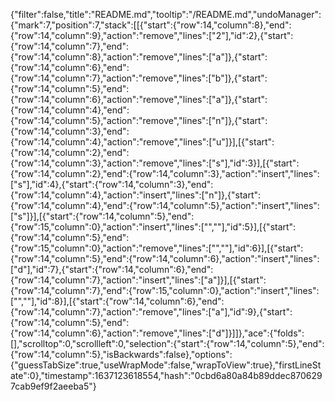{"filter":false,"title":"README.md","tooltip":"/README.md","undoManager":{"mark":7,"position":7,"stack":[[{"start":{"row":14,"column":8},"end":{"row":14,"column":9},"action":"remove","lines":["2"],"id":2},{"start":{"row":14,"column":7},"end":{"row":14,"column":8},"action":"remove","lines":["a"]},{"start":{"row":14,"column":6},"end":{"row":14,"column":7},"action":"remove","lines":["b"]},{"start":{"row":14,"column":5},"end":{"row":14,"column":6},"action":"remove","lines":["a"]},{"start":{"row":14,"column":4},"end":{"row":14,"column":5},"action":"remove","lines":["n"]},{"start":{"row":14,"column":3},"end":{"row":14,"column":4},"action":"remove","lines":["u"]}],[{"start":{"row":14,"column":2},"end":{"row":14,"column":3},"action":"remove","lines":["s"],"id":3}],[{"start":{"row":14,"column":2},"end":{"row":14,"column":3},"action":"insert","lines":["s"],"id":4},{"start":{"row":14,"column":3},"end":{"row":14,"column":4},"action":"insert","lines":["n"]},{"start":{"row":14,"column":4},"end":{"row":14,"column":5},"action":"insert","lines":["s"]}],[{"start":{"row":14,"column":5},"end":{"row":15,"column":0},"action":"insert","lines":["",""],"id":5}],[{"start":{"row":14,"column":5},"end":{"row":15,"column":0},"action":"remove","lines":["",""],"id":6}],[{"start":{"row":14,"column":5},"end":{"row":14,"column":6},"action":"insert","lines":["d"],"id":7},{"start":{"row":14,"column":6},"end":{"row":14,"column":7},"action":"insert","lines":["a"]}],[{"start":{"row":14,"column":7},"end":{"row":15,"column":0},"action":"insert","lines":["",""],"id":8}],[{"start":{"row":14,"column":6},"end":{"row":14,"column":7},"action":"remove","lines":["a"],"id":9},{"start":{"row":14,"column":5},"end":{"row":14,"column":6},"action":"remove","lines":["d"]}]]},"ace":{"folds":[],"scrolltop":0,"scrollleft":0,"selection":{"start":{"row":14,"column":5},"end":{"row":14,"column":5},"isBackwards":false},"options":{"guessTabSize":true,"useWrapMode":false,"wrapToView":true},"firstLineState":0},"timestamp":1637123618554,"hash":"0cbd6a80a84b89ddec8706297cab9ef9f2aeeba5"}